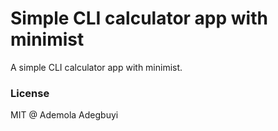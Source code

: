 # Simple CLI calculator app with minimist

A simple CLI calculator app with minimist.

### License

MIT @ Ademola Adegbuyi